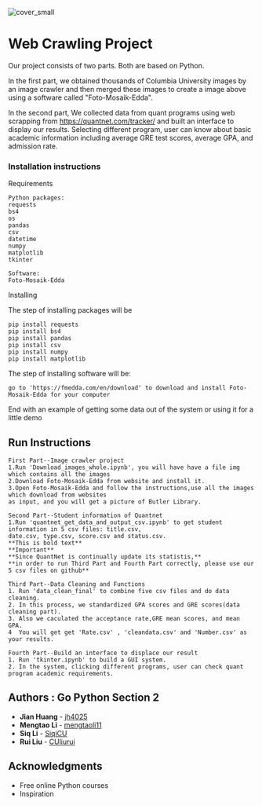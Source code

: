 
![cover_small](https://user-images.githubusercontent.com/44420637/49211320-4f3aec00-f38d-11e8-8d3f-85a5c9d6a84a.jpg)
# Web Crawling Project

Our project consists of two parts. Both are based on Python. 

In the first part, we obtained thousands of Columbia University images by an image crawler and then merged these images to create a image above using a software called "Foto-Mosaik-Edda". 

In the second part, We collected data from quant programs using web scrapping from https://quantnet.com/tracker/
and built an interface to display our results. 
Selecting different program, user can know about basic academic information including average GRE test scores, average GPA, and admission rate.


### Installation instructions
Requirements

```
Python packages: 
requests
bs4 
os
pandas
csv
datetime
numpy
matplotlib
tkinter
```

```
Software:
Foto-Mosaik-Edda
```

Installing


The step of installing packages will be

```
pip install requests
pip install bs4
pip install pandas
pip install csv
pip install numpy
pip install matplotlib
```
The step of installing software will be:
```
go to 'https://fmedda.com/en/download' to download and install Foto-Mosaik-Edda for your computer

```

End with an example of getting some data out of the system or using it for a little demo

## Run Instructions


```
First Part--Image crawler project
1.Run 'Download_images_whole.ipynb', you will have have a file img which contains all the images
2.Download Foto-Mosaik-Edda from website and install it.
3.Open Foto-Mosaik-Edda and follow the instructions,use all the images which download from websites 
as input, and you will get a picture of Butler Library. 

```

```
Second Part--Student information of Quantnet
1.Run 'quantnet_get_data_and_output_csv.ipynb' to get student information in 5 csv files: title.csv,
date.csv, type.csv, score.csv and status.csv. 
**This is bold text**
**Important**
**Since QuantNet is continually update its statistis,**
**in order to run Third Part and Fourth Part correctly, please use our 5 csv files on github**
```

```
Third Part--Data Cleaning and Functions
1. Run 'data_clean_final' to combine five csv files and do data cleaning.
2. In this process, we standardized GPA scores and GRE scores(data cleaning part).
3. Also we caculated the acceptance rate,GRE mean scores, and mean GPA.
4  You will get get 'Rate.csv' , 'cleandata.csv' and 'Number.csv' as your results.
```

```
Fourth Part--Build an interface to displace our result
1. Run 'tkinter.ipynb' to build a GUI system. 
2. In the system, clicking different programs, user can check quant program academic requirements.
```


## Authors : Go Python Section 2

* **Jian Huang** - [jh4025](https://github.com/jh4025)
* **Mengtao Li**  - [mengtaoli11](https://github.com/mengtaoli11)
* **Siq Li** -  [SiqiCU](https://github.com/SiqiCU)
* **Rui Liu**  - [CUliurui](https://github.com/CUliurui)


## Acknowledgments

* Free online Python courses
* Inspiration

